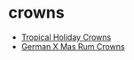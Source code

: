 # crowns

 * [Tropical Holiday Crowns](index/t/tropical-holiday-crowns-14537.json)
 * [German X Mas Rum Crowns](index/g/german-x-mas-rum-crowns.json)
